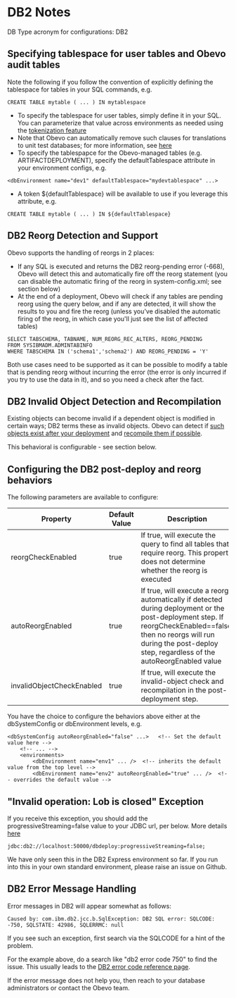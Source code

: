 <!--

    Copyright 2017 Goldman Sachs.
    Licensed under the Apache License, Version 2.0 (the "License");
    you may not use this file except in compliance with the License.
    You may obtain a copy of the License at

    http://www.apache.org/licenses/LICENSE-2.0

    Unless required by applicable law or agreed to in writing,
    software distributed under the License is distributed on an
    "AS IS" BASIS, WITHOUT WARRANTIES OR CONDITIONS OF ANY
    KIND, either express or implied.  See the License for the
    specific language governing permissions and limitations
    under the License.

-->
# DB2 Notes

DB Type acronym for configurations: DB2

<!-- MACRO{toc|fromDepth=0|toDepth=1} -->

## Specifying tablespace for user tables and Obevo audit tables

Note the following if you follow the convention of explicitly defining the tablespace for tables in your SQL commands, e.g.

```
CREATE TABLE mytable ( ... ) IN mytablespace
```


* To specify the tablespace for user tables, simply define it in your SQL. You can parameterize that value across
environments as needed using the [tokenization feature](environment-management.html)
 * Note that Obevo can automatically remove such clauses for translations to unit test databases; for more information,
 see [here](in-memory-db-testing.html)
* To specify the tablespapce for the Obevo-managed tables (e.g. ARTIFACTDEPLOYMENT), specify the defaultTablespace attribute
in your environment configs, e.g.
```
<dbEnvironment name="dev1" defaultTablespace="mydevtablespace" ...>
```
 * A token ${defaultTablespace} will be available to use if you leverage this attribute, e.g.
```
CREATE TABLE mytable ( ... ) IN ${defaultTablespace}
```

## DB2 Reorg Detection and Support

Obevo supports the handling of reorgs in 2 places:

* If any SQL is executed and returns the DB2 reorg-pending error (-668), Obevo will detect this and automatically fire off the reorg statement (you can disable the automatic firing of the reorg in system-config.xml; see section below)
* At the end of a deployment, Obevo will check if any tables are pending reorg using the query below, and if any are detected, it will show the results to you and fire the reorg (unless you've disabled the automatic firing of the reorg, in which case you'll just see the list of affected tables)

```
SELECT TABSCHEMA, TABNAME, NUM_REORG_REC_ALTERS, REORG_PENDING
FROM SYSIBMADM.ADMINTABINFO
WHERE TABSCHEMA IN ('schema1','schema2') AND REORG_PENDING = 'Y'
```

Both use cases need to be supported as it can be possible to modify a table that is pending reorg
without incurring the error (the error is only incurred if you try to use the data in it), and so you need a
check after the fact.


## DB2 Invalid Object Detection and Recompilation
Existing objects can become invalid if a dependent object is modified in certain ways; DB2 terms these as
invalid objects. Obevo can detect if [such objects exist after your deployment](http://www.ibm.com/support/knowledgecenter/SSEPGG_9.7.0/com.ibm.db2.luw.sql.ref.doc/doc/r0054588.html)
and [recompile them if possible](http://www.ibm.com/support/knowledgecenter/SSEPGG_9.7.0/com.ibm.db2.luw.sql.rtn.doc/doc/r0053626.html).

This behavioral is configurable - see section below.


## Configuring the DB2 post-deploy and reorg behaviors
The following parameters are available to configure:

|Property|Default Value|Description|
|---|---|---|
|reorgCheckEnabled|true|If true, will execute the query to find all tables that require reorg. This property does not determine whether the reorg is executed|
|autoReorgEnabled|true|If true, will execute a reorg automatically if detected during deployment or the post-deployment step. If reorgCheckEnabled==false, then no reorgs will run during the post-deploy step, regardless of the autoReorgEnabled value|
|invalidObjectCheckEnabled|true|If true, will execute the invalid-object check and recompilation in the post-deployment step.|


You have the choice to configure the behaviors above either at the dbSystemConfig or dbEnvironment levels, e.g.

```
<dbSystemConfig autoReorgEnabled="false" ...>   <!-- Set the default value here -->
    <!-- ... -->
    <environments>
        <dbEnvironment name="env1" ... />  <!-- inherits the default value from the top level -->
        <dbEnvironment name="env2" autoReorgEnabled="true" ... />  <!-- overrides the default value -->
```


## "Invalid operation: Lob is closed" Exception

If you receive this exception, you should add the progressiveStreaming=false value to your JDBC url, per below. More details [here](https://pdn.pega.com/support-articles/pega-718-installation-db2-fails-lob-closed-error)

```
jdbc:db2://localhost:50000/dbdeploy:progressiveStreaming=false;
```

We have only seen this in the DB2 Express environment so far. If you run into this in your own standard environment,
please raise an issue on Github.


## DB2 Error Message Handling

Error messages in DB2 will appear somewhat as follows:

```
Caused by: com.ibm.db2.jcc.b.SqlException: DB2 SQL error: SQLCODE: -750, SQLSTATE: 42986, SQLERRMC: null
```

If you see such an exception, first search via the SQLCODE for a hint of the problem.

For the example above, do a search like "db2 error code 750" to find the issue. This usually leads to the
[DB2 error code reference page](https://www.ibm.com/support/knowledgecenter/en/SSEPEK_10.0.0/codes/src/tpc/n750.html).

If the error message does not help you, then reach to your database administrators or contact the Obevo team.
